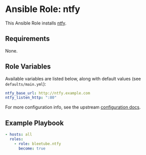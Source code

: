 # Ansible Role: ntfy

This Ansible Role installs [ntfy](https://github.com/binwiederhier/ntfy).

## Requirements

None.

## Role Variables

Available variables are listed below, along with default values (see `defaults/main.yml`):

```yaml
ntfy_base_url: http://ntfy.example.com
ntfy_listen_http: ":80"
```

For more configuration info, see the upstream [configuration docs](https://docs.ntfy.sh/config/).

## Example Playbook

```yaml
- hosts: all
  roles:
    - role: bleetube.ntfy
      become: true
```